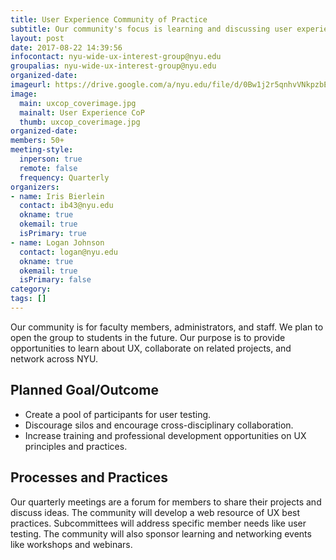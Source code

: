 ```yaml
---
title: User Experience Community of Practice
subtitle: Our community's focus is learning and discussing user experience best practices. We also encourage collaboration across schools/departments.
layout: post
date: 2017-08-22 14:39:56
infocontact: nyu-wide-ux-interest-group@nyu.edu
groupalias: nyu-wide-ux-interest-group@nyu.edu
organized-date: 
imageurl: https://drive.google.com/a/nyu.edu/file/d/0Bw1j2r5qnhvVNkpzbEpTX1RIQlU/view?usp=sharing
image:
  main: uxcop_coverimage.jpg
  mainalt: User Experience CoP
  thumb: uxcop_coverimage.jpg
organized-date: 
members: 50+
meeting-style:
  inperson: true
  remote: false
  frequency: Quarterly
organizers:
- name: Iris Bierlein
  contact: ib43@nyu.edu
  okname: true
  okemail: true
  isPrimary: true
- name: Logan Johnson
  contact: logan@nyu.edu
  okname: true
  okemail: true
  isPrimary: false
category: 
tags: []
---
```


Our community is for faculty members, administrators, and staff. We plan to open the group to students in the future. Our purpose is to provide opportunities to learn about UX, collaborate on related projects, and network across NYU.

## Planned Goal/Outcome

* Create a pool of participants for user testing.
* Discourage silos and encourage cross-disciplinary collaboration.
* Increase training and professional development opportunities on UX principles and practices.

## Processes and Practices

Our quarterly meetings are a forum for members to share their projects and discuss ideas. The community will develop a web resource of UX best practices. Subcommittees will address specific member needs like user testing. The community will also sponsor learning and networking events like workshops and webinars.
